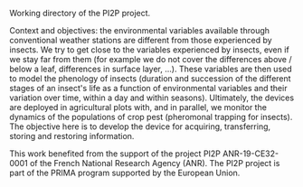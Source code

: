 Working directory of the PI2P project. 

Context and objectives: the environmental variables available through conventional weather stations are different from those experienced by insects. We try to get close to the variables experienced by insects, even if we stay far from them (for example we do not cover the differences above / below a leaf, differences in surface layer, ...). These variables are then used to model the phenology of insects (duration and succession of the different stages of an insect's life as a function of environmental variables and their variation over time, within a day and within seasons). Ultimately, the devices are deployed in agricultural plots with, and in parallel, we monitor the dynamics of the populations of crop pest (pheromonal trapping for insects). The objective here is to develop the device for acquiring, transferring, storing and restoring information.

This work benefited from the support of the project PI2P ANR-19-CE32-0001 of the French National Research Agency (ANR). The PI2P project is part of the PRIMA program supported by the European Union.
